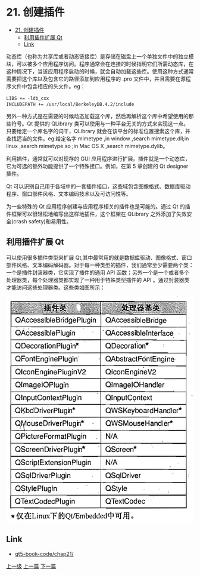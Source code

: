 # 21. 创建插件

<!-- @import "[TOC]" {cmd="toc" depthFrom=1 depthTo=6 orderedList=false} -->
<!-- code_chunk_output -->

- [21. 创建插件](#21-创建插件)
  - [利用插件扩展 Qt](#利用插件扩展-qt)
  - [Link](#link)

<!-- /code_chunk_output -->

动态库（也称为共享库或者动态链接库）是存储在磁盘上一个单独文件中的独立模块，可以被多个应用程序访问。程序通常会在连接的时候指明它们所需动态库，在这种情况下，当该应用程序启动的时候，就会自动加载这些库。使用这种方式通常需要把这个库以及包含它的路径添加到应用程序的 .pro 文件中，并且需要在源程序文件中包含相应的头文件。eg：
```highLight
LIBS += -ldb_cxx
INCLUDEPATH += /usr/local/BerkeleyDB.4.2/include
```

另外一种方式是在需要的时候动态加载这个库，然后再解析这个库中希望使用的那些符号。Qt 提供的 QLibrary 类可以使用与一种平台无关的方式来实现这一点。只要给定一个库名字的词干，QLibrary 就会在该平台的标准位置搜索这个库，并查找适当的文件。eg:给定名字 mimetype ,in window ,search mimetype.dll;in linux ,search mimetype.so ;in Mac OS X ,search mimetype.dylib。

利用插件，通常就可以对现存的 GUI 应用程序进行扩展。插件就是一个动态库，它为可选的额外功能提供了一个特殊接口。例如，在第 5 章创建的 Qt designer 插件。

Qt 可以识别自己用于各域中的一套插件接口，这些域包含图像格式、数据库驱动程序、窗口部件风格、文本编码技术以及可访问性等。

为一些特殊的 Qt 应用程序创建与应用程序相关的插件也是可能的。通过 Qt 的插件框架可以很轻松地编写出这样地插件，这个框架在 QLibrary 之外添加了失效安全(crash safety)和易用性。


## 利用插件扩展 Qt

可以使用很多插件类型来扩展 Qt,其中最常用的就是数据库驱动、图像格式、窗口部件风格、文本编码解码器。对于每一种类型的插件，我们通常至少需要两个类：一个是插件封装器类，它实现了插件的通用 API 函数；另外一个是一个或者多个处理器类，每个处理器类都实现了一种用于特殊类型插件的 API 。通过封装器类才能访问这些处理器类。这些类如图所示：

![](../images/21_createPlugin_202004152059_1.png)

## Link
* [qt5-book-code/chap21/](https://github.com/mutse/qt5-book-code/tree/master/chap21)


[上一级](README.md)
[上一篇](19_cutomStyle.md)
[下一篇](QtCreatorTips.md)
